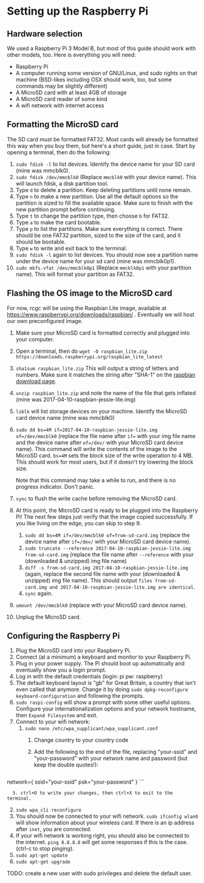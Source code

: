 # Setting up the Raspberry Pi

## Hardware selection

We used a Raspberry Pi 3 Model B, but most of this guide should work with other models, too. Here is everything you will need:
* Raspberry Pi
* A computer running some version of GNU/Linux, and sudo rights on that machine (BSD-likes including OSX should work, too, but some commands may be slightly different)
* A MicroSD card with at least 4GB of storage
* A MicroSD card reader of some kind
* A wifi network with internet access

## Formatting the MicroSD card

The SD card must be formatted FAT32. Most cards will already be formatted this way when you buy them, but here's a short guide, just in case.
Start by opening a terminal, then do the following:

1. `sudo fdisk -l` to list devices. Identify the device name for your SD card (mine was mmcblk0).
2. `sudo fdisk /dev/mmcblk0` (Replace `mmcblk0` with your device name). This will launch fdisk, a disk partition tool.
3. Type `d` to delete a partition. Keep deleting partitions until none remain.
4. Type `n` to make a new partition. Use all the default options so the partition is sized to fill the available space. Make sure to finish with the new partition prompt before continuing.
5. Type `t` to change the partition type, then choose `b` for FAT32.
6. Type `a` to make the card bootable.
7. Type `p` to list the partitions. Make sure everything is correct. There should be one FAT32 partition, sized to the size of the card, and it should be bootable.
8. Type `w` to write and exit back to the terminal.
9. `sudo fdisk -l` again to list devices. You should now see a partition name under the device name for your sd card (mine was mmcblk0p1).
10. `sudo mkfs.vfat /dev/mmcblk0p1` (Replace `mmcblk0p1` with your partition name). This will format your partition as FAT32.

## Flashing the OS image to the MicroSD card

For now, rcgc will be using the Raspbian Lite image, available at https://www.raspberrypi.org/downloads/raspbian/ . Eventually we will host our own preconfigured image.

1. Make sure your MicroSD card is formatted correctly and plugged into your computer.
2. Open a terminal, then do `wget -O raspbian_lite.zip https://downloads.raspberrypi.org/raspbian_lite_latest`
3. `sha1sum raspbian_lite.zip` This will output a string of letters and numbers. Make sure it matches the string after "SHA-1" on the [raspbian download page](https://www.raspberrypi.org/downloads/raspbian/).
4. `unzip raspbian_lite.zip` and note the name of the file that gets inflated (mine was 2017-04-10-raspbian-jessie-lite.img)
5. `lsblk` will list storage devices on your machine. Identify the MicroSD card device name (mine was mmcblk0)
6. `sudo dd bs=4M if=2017-04-10-raspbian-jessie-lite.img of=/dev/mmcblk0` (replace the file name after `if=` with your img file name and the device name after `of=/dev/` with your MicroSD card device name). This command will write the contents of the image to the MicroSD card. `bs=4M` sets the block size of the write operation to 4 MB. This should work for most users, but if it doesn't try lowering the block size.

   Note that this command may take a while to run, and there is no progress indicator. Don't panic.
7. `sync` to flush the write cache before removing the MicroSD card.
8. At this point, the MicroSD card is ready to be plugged into the Raspberry Pi! The next few steps just verify that the image copied successfully. If you like living on the edge, you can skip to step 9.
   1. `sudo dd bs=4M if=/dev/mmcblk0 of=from-sd-card.img` (replace the device name after `if=/dev/` with your MicroSD card device name).
   2. `sudo truncate --reference 2017-04-10-raspbian-jessie-lite.img from-sd-card.img` (replace the file name after `--reference` with your (downloaded & unzipped) img file name)
   3. `diff -s from-sd-card.img 2017-04-10-raspbian-jessie-lite.img` (again, replace the second file name with your (downloaded & unzipped) img file name). This should output `files from-sd-card.img and 2017-04-10-raspbian-jessie-lite.img are identical`.
   4. `sync` again.
9. `umount /dev/mmcblk0` (replace with your MicroSD card device name).
10. Unplug the MicroSD card.

## Configuring the Raspberry Pi

1. Plug the MicroSD card into your Raspberry Pi.
2. Connect (at a minimum) a keyboard and monitor to your Raspberry Pi.
3. Plug in your power supply. The Pi should boot up automatically and eventually show you a login prompt.
4. Log in with the default credentials (login: pi pw: raspberry)
5. The default keyboard layout is "gb" for Great Britain, a country that isn't even called that anymore. Change it by doing `sudo dpkg-reconfigure keyboard-configuration` and following the prompts.
6. `sudo raspi-config` will show a prompt with some other useful options. Configure your internationalization options and your network hostname, then `Expand Filesystem` and exit.
7. Connect to your wifi network:
   1. `sudo nano /etc/wpa_supplicant/wpa_supplicant.conf`
      1. Change country to your country code
      2. Add the following to the end of the file, replacing "your-ssid" and "your-password" with your network name and password (but keep the double quotes!):

          ```
network={
    ssid="your-ssid"
    psk="your-password"
}
          ```

      3. ctrl+O to write your changes, then ctrl+X to exit to the terminal.
   2. `sudo wpa_cli reconfigure`
   3. You should now be connected to your wifi network. `sudo ifconfig wlan0` will show information about your wireless card. If there is an ip address after `inet`, you are connected.
   4. If your wifi network is working right, you should also be connected to the internet. `ping 8.8.8.8` will get some responses if this is the case. (ctrl-c to stop pinging).
8. `sudo apt-get update`
9. `sudo apt-get upgrade`

TODO: create a new user with sudo privileges and delete the default user.
